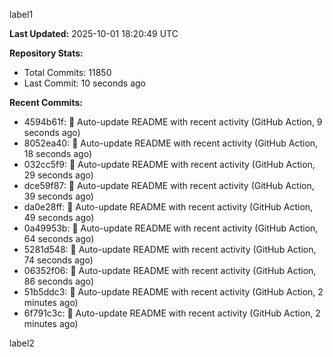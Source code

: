 
label1 
<!-- ACTIVITY_START -->
**Last Updated:** 2025-10-01 18:20:49 UTC

**Repository Stats:**
- Total Commits: 11850
- Last Commit: 10 seconds ago

**Recent Commits:**
- 4594b61f: 🤖 Auto-update README with recent activity (GitHub Action, 9 seconds ago)
- 8052ea40: 🤖 Auto-update README with recent activity (GitHub Action, 18 seconds ago)
- 032cc5f9: 🤖 Auto-update README with recent activity (GitHub Action, 29 seconds ago)
- dce59f87: 🤖 Auto-update README with recent activity (GitHub Action, 39 seconds ago)
- da0e28ff: 🤖 Auto-update README with recent activity (GitHub Action, 49 seconds ago)
- 0a49953b: 🤖 Auto-update README with recent activity (GitHub Action, 64 seconds ago)
- 5281d548: 🤖 Auto-update README with recent activity (GitHub Action, 74 seconds ago)
- 06352f06: 🤖 Auto-update README with recent activity (GitHub Action, 86 seconds ago)
- 51b5ddc3: 🤖 Auto-update README with recent activity (GitHub Action, 2 minutes ago)
- 6f791c3c: 🤖 Auto-update README with recent activity (GitHub Action, 2 minutes ago)
<!-- ACTIVITY_END -->

label2

